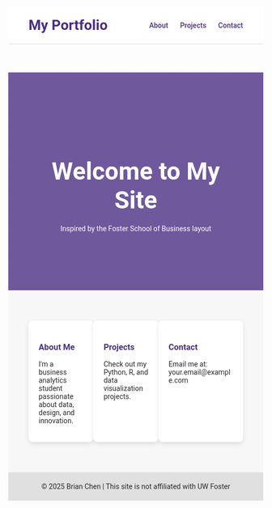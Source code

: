 <!DOCTYPE html>
<html lang="en">
<head>
  <meta charset="UTF-8" />
  <meta name="viewport" content="width=device-width, initial-scale=1.0" />
  <title>My Foster-Inspired Site</title>
  <link href="https://fonts.googleapis.com/css2?family=Roboto:wght@400;700&display=swap" rel="stylesheet">
  <style>
    body {
      margin: 0;
      font-family: 'Roboto', sans-serif;
      color: #2a2a2a;
    }
    header {
      background: white;
      padding: 20px 40px;
      display: flex;
      justify-content: space-between;
      align-items: center;
      border-bottom: 1px solid #ddd;
    }
    header h1 {
      color: #4b2e83;
      margin: 0;
    }
    nav a {
      margin-left: 20px;
      text-decoration: none;
      color: #4b2e83;
      font-weight: 500;
    }
    .hero {
      background: linear-gradient(rgba(75,46,131,0.8), rgba(75,46,131,0.8)), url('https://source.unsplash.com/1600x600/?university');
      background-size: cover;
      background-position: center;
      color: white;
      padding: 100px 40px;
      text-align: center;
    }
    .hero h2 {
      font-size: 48px;
      margin-bottom: 20px;
    }
    .section {
      display: flex;
      padding: 60px 40px;
      justify-content: space-around;
      background: #f7f7f7;
    }
    .card {
      width: 30%;
      background: white;
      padding: 20px;
      border-radius: 8px;
      box-shadow: 0 4px 10px rgba(0,0,0,0.1);
    }
    .card h3 {
      color: #4b2e83;
    }
    footer {
      background: #e0e0e0;
      text-align: center;
      padding: 20px;
      font-size: 14px;
    }
  </style>
</head>
<body>
  <header>
    <h1>My Portfolio</h1>
    <nav>
      <a href="#about">About</a>
      <a href="#projects">Projects</a>
      <a href="#contact">Contact</a>
    </nav>
  </header>

  <div class="hero">
    <h2>Welcome to My Site</h2>
    <p>Inspired by the Foster School of Business layout</p>
  </div>

  <div class="section">
    <div class="card" id="about">
      <h3>About Me</h3>
      <p>I'm a business analytics student passionate about data, design, and innovation.</p>
    </div>
    <div class="card" id="projects">
      <h3>Projects</h3>
      <p>Check out my Python, R, and data visualization projects.</p>
    </div>
    <div class="card" id="contact">
      <h3>Contact</h3>
      <p>Email me at: your.email@example.com</p>
    </div>
  </div>

  <footer>
    &copy; 2025 Brian Chen | This site is not affiliated with UW Foster
  </footer>
</body>
</html>
